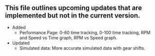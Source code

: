 ## This file outlines upcoming updates that are implemented but not in the current version.
- Added
  - Performance Page: 0-60 time tracking, 0-100 time tracking, RPM and Speed vs Time graph, RPM vs Speed graph.
- Updated
  - Simulated data: More accurate simulated data with gear shifts.
